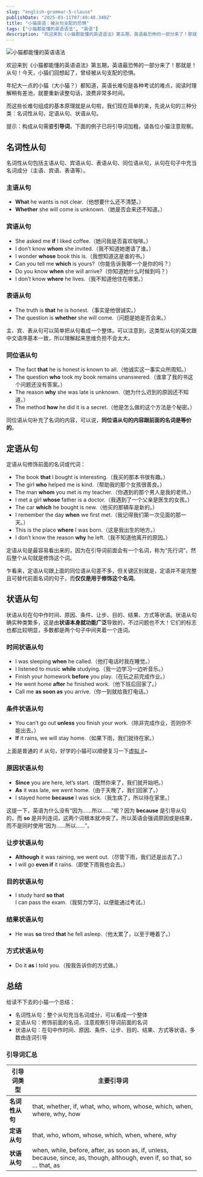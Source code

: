 ```yaml
---
slug: "english-grammar-5-clause"
publishDate: "2025-03-11T07:49:48.340Z"
title: "小猫英语：被从句支配的恐惧"
tags: ["小猫都能懂的英语语法", "英语"]
description: "欢迎来到《小猫都能懂的英语语法》第五期，英语最恐怖的一部分来了！那就是！从句！今天，小猫们回想起了，曾经被从句支配的恐惧"
---
```


![小猫都能懂的英语语法](https://img.ssshooter.com/img/cats/5.jpg)

欢迎来到《小猫都能懂的英语语法》第五期，英语最恐怖的一部分来了！那就是！从句！今天，小猫们回想起了，曾经被从句支配的恐惧。

年纪大一点的小猫（大小猫？）都知道，英语长难句是各种考试的难点，阅读时理解稍有差池，就要重新读整句话，浪费非常多时间。

而这些长难句组成的基本原理就是从句啦，我们现在简单的来，先说从句的三种分类：名词性从句、定语从句、状语从句。

提示：构成从句需要**引导词**，下面的例子已将引导词加粗，请各位小猫注意观察。

## 名词性从句

名词性从句包括主语从句、宾语从句、表语从句、同位语从句，从句在句子中充当名词成分（主语、宾语、表语等）。

### 主语从句

- **What** he wants is not clear.（他想要什么还不清楚。）
- **Whether** she will come is unknown.（她是否会来还不知道。）

### 宾语从句

- She asked me **if** I liked coffee.（她问我是否喜欢咖啡。）
- I don’t know **whom** she invited.（我不知道她邀请了谁。）
- I wonder **whose** book this is.（我想知道这是谁的书。）
- Can you tell me **which** is yours?（你能告诉我哪一个是你的吗？）
- Do you know **when** she will arrive?（你知道她什么时候到吗？）
- I don’t know **where** he lives.（我不知道他住在哪里。）

### 表语从句

- The truth is **that** he is honest.（事实是他很诚实。）
- The question is **whether** she will come.（问题是她是否会来。）

主、宾、表从句可以简单把从句看成一个整体。可以注意到，这类型从句的英文跟中文语序基本一致，所以理解起来思维负担不会太大。

### 同位语从句

- The fact **that** he is honest is known to all.（他诚实这一事实众所周知。）
- The question **who** took my book remains unanswered.（谁拿了我的书这个问题还没有答案。）
- The reason **why** she was late is unknown.（她为什么迟到的原因还不知道。）
- The method **how** he did it is a secret.（他是怎么做的这个方法是个秘密。）

同位语从句补充了名词的内容，可以说，**同位语从句的内容跟前面的名词是等价的**。

## 定语从句

定语从句修饰前面的名词或代词：

- The book **that** I bought is interesting.（我买的那本书很有趣。）
- The girl **who** helped me is kind.（帮助我的那个女孩很善良。）
- The man **whom** you met is my teacher.（你遇到的那个男人是我的老师。）
- I met a girl **whose** father is a doctor.（我遇到了一个父亲是医生的女孩。）
- The car **which** he bought is new.（他买的那辆车是新的。）
- I remember the day **when** we first met.（我记得我们第一次见面的那一天。）
- This is the place **where** I was born.（这是我出生的地方。）
- I don’t know the reason **why** he left.（我不知道他离开的原因。）

定语从句是最容易看出来的，因为在引导词前面会有一个名词，称为“先行词”，然后整个从句就是修饰这个词。

乍看来，定语从句跟上面的同位语从句差不多，但关键区别就是，定语并不是完整且可替代前面名词的句子，而**仅仅是用于修饰这个名词**。

## 状语从句

状语从句在句中作时间、原因、条件、让步、目的、结果、方式等状语。状语从句确实种类繁多，这是由**状语本身就功能广泛**导致的，不过问题也不大！它们的标志也都比较明显，多数都是两个句子中间夹着一个连词。

### 时间状语从句

- I was sleeping **when** he called.（他打电话时我在睡觉。）
- I listened to music **while** studying.（我一边学习一边听音乐。）
- Finish your homework **before** you play.（在玩之前完成作业。）
- He went home **after** he finished work.（他下班后回家了。）
- Call me **as soon as** you arrive.（你一到就给我打电话。）

### 条件状语从句

- You can’t go out **unless** you finish your work.（除非完成作业，否则你不能出去。）
- **If** it rains, we will stay home.（如果下雨，我们就待在家。）

上面是普通的 if 从句，好学的小猫可以顺便复习一下[虚拟 if](https://ssshooter.com/english-grammar-4-subjunctive-mood/)~

### 原因状语从句

- **Since** you are here, let’s start.（既然你来了，我们就开始吧。）
- **As** it was late, we went home.（由于天晚了，我们回家了。）
- I stayed home **because** I was sick.（我生病了，所以待在家里。）

这提一下，英语为什么没有“因为……所以……”呢？因为 **because** 是引导从句的，而 **so** 是并列连词，这两个词根本就冲突了。所以英语会强调原因或是结果，而不是同时使用“因为……所以……”。

### 让步状语从句

- **Although** it was raining, we went out.（尽管下雨，我们还是出去了。）
- I will go **even if** it rains.（即使下雨我也会去。）

### 目的状语从句

- I study hard **so that** I can pass the exam.（我努力学习，以便能通过考试。）

### 结果状语从句

- He was **so** tired **that** he fell asleep.（他太累了，以至于睡着了。）

### 方式状语从句

- Do it **as** I told you.（按我告诉你的方式做。）

## 总结

给读不下去的小猫一个总结：

- 名词性从句：整个从句充当名词成分，可以看成一个整体
- 定语从句：修饰前面的名词，注意观察引导词前面的名词
- 状语从句：在句中作时间、原因、条件、让步、目的、结果、方式等状语，多数由连词引导

### 引导词汇总

| 引导词类型     | 主要引导词                                                                                                                |
| -------------- | ------------------------------------------------------------------------------------------------------------------------- |
| **名词性从句** | that, whether, if, what, who, whom, whose, which, when, where, why, how                                                   |
| **定语从句**   | that, who, whom, whose, which, when, where, why                                                                           |
| **状语从句**   | when, while, before, after, as soon as, if, unless, because, since, as, though, although, even if, so that, so … that, as |
